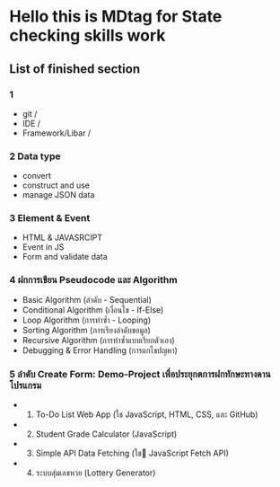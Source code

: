 # Hello this is MDtag for State checking skills work

## List of finished section
### 1
- git /
- IDE /
- Framework/Libar /
### 2 Data type
- convert
- construct and use 
- manage JSON data
### 3 Element & Event
- HTML & JAVASRCIPT
- Event in JS
- Form and validate data
### 4 ฝกการเขียน Pseudocode และ Algorithm
- Basic Algorithm (ลำดับ - Sequential)
- Conditional Algorithm (เงื่อนไข - If-Else)
- Loop Algorithm (การทำซ้ำ - Looping)
- Sorting Algorithm (การเรียงลำดับขอมูล)
- Recursive Algorithm (การทำซ้ำแบบเรียกตัวเอง)
- Debugging & Error Handling (การแกไขปญหา)
### 5 ลำดับ Create Form: Demo-Project เพื่อประยุกตการฝกทักษะทางดานโปรแกรม
- 1) To-Do List Web App (ใช JavaScript, HTML, CSS, และ GitHub)
- 2) Student Grade Calculator (JavaScript)
- 3) Simple API Data Fetching (ใช JavaScript Fetch API)
- 4) ระบบสุ่มเลขหวย (Lottery Generator)



